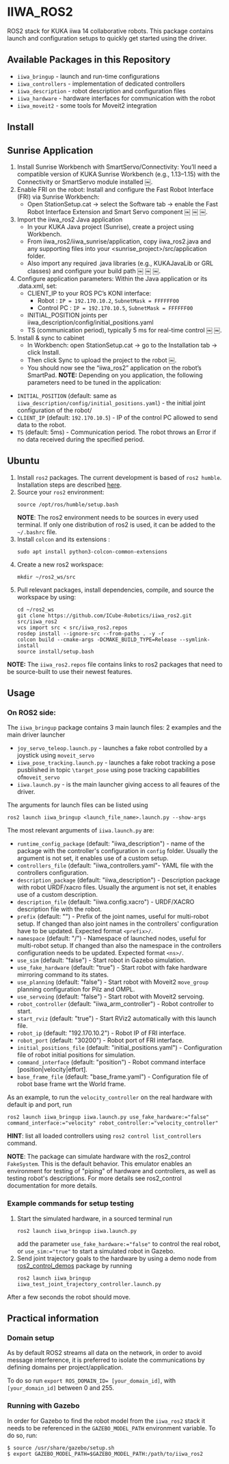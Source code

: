 # IIWA_ROS2 #
<!-- [![Licence](https://img.shields.io/badge/License-Apache%202.0-blue.svg)](https://opensource.org/licenses/Apache-2.0)
[![DOI](https://zenodo.org/badge/470651211.svg)](https://zenodo.org/badge/latestdoi/470651211)
[![CI](https://github.com/ICube-Robotics/iiwa_ros2/actions/workflows/ci.yaml/badge.svg)](https://github.com/ICube-Robotics/iiwa_ros2/actions/workflows/ci.yaml) -->

ROS2 stack for KUKA iiwa 14 collaborative robots. This package contains launch and configuration setups to quickly get started using the driver.
## Available Packages in this Repository ##
- `iiwa_bringup` - launch and run-time configurations
- `iiwa_controllers` - implementation of dedicated controllers
- `iiwa_description` - robot description and configuration files
- `iiwa_hardware` - hardware interfaces for communication with the robot
- `iiwa_moveit2` - some tools for Moveit2 integration
## Install ##
## Sunrise Application ##
1. 	Install Sunrise Workbench with SmartServo/Connectivity: You’ll need a compatible version of KUKA Sunrise Workbench (e.g., 1.13–1.15) with the Connectivity or SmartServo module installed  ￼.
2. Enable FRI on the robot: Install and configure the Fast Robot Interface (FRI) via Sunrise Workbench:
	-	Open StationSetup.cat → select the Software tab → enable the Fast Robot Interface Extension and Smart Servo component  ￼ ￼ ￼.
3.	Import the iiwa_ros2 Java application
	-	In your KUKA Java project (Sunrise), create a project using Workbench.
	-	From iiwa_ros2/iiwa_sunrise/application, copy iiwa_ros2.java and any supporting files into your <sunrise_project>/src/application folder.
	-	Also import any required .java libraries (e.g., KUKAJavaLib or GRL classes) and configure your build path  ￼ ￼ ￼.
4.	Configure application parameters: Within the Java application or its .data.xml, set:
	-	CLIENT_IP to your ROS PC’s KONI interface: 
        - Robot : `IP = 192.170.10.2`, `SubnetMask = FFFFFF00`
        - Control PC : `IP = 192.170.10.5`, `SubnetMask = FFFFFF00`
	-	INITIAL_POSITION joints per iiwa_description/config/initial_positions.yaml
	-	TS (communication period), typically 5 ms for real-time control  ￼ ￼.
5.	Install & sync to cabinet
	-	In Workbench: open StationSetup.cat → go to the Installation tab → click Install.
	-	Then click Sync to upload the project to the robot  ￼.
	-	You should now see the “iiwa_ros2” application on the robot’s SmartPad.
**NOTE:** Depending on you application, the following parameters need to be tuned in the application:
- `INITIAL_POSITION` (default: same as `iiwa_description/config/initial_positions.yaml`) - the initial joint configuration of the robot/
- `CLIENT_IP` (default: `192.170.10.5`) - IP of the control PC allowed to send data to the robot.
- `TS` (default: 5ms) - Communication period. The robot throws an Error if no data received during the specified period.


## Ubuntu ##

1.  Install `ros2` packages. The current development is based of `ros2 humble`. Installation steps are described [here](https://docs.ros.org/en/humble/Installation.html).
2. Source your `ros2` environment:
    ```shell
    source /opt/ros/humble/setup.bash
    ```
    **NOTE**: The ros2 environment needs to be sources in every used terminal. If only one distribution of ros2 is used, it can be added to the `~/.bashrc` file.
3. Install `colcon` and its extensions :
    ```shell
    sudo apt install python3-colcon-common-extensions
     ```
3. Create a new ros2 workspace:
    ```shell
    mkdir ~/ros2_ws/src
    ```
4. Pull relevant packages, install dependencies, compile, and source the workspace by using:
    ```shell
    cd ~/ros2_ws
    git clone https://github.com/ICube-Robotics/iiwa_ros2.git src/iiwa_ros2
    vcs import src < src/iiwa_ros2.repos
    rosdep install --ignore-src --from-paths . -y -r
    colcon build --cmake-args -DCMAKE_BUILD_TYPE=Release --symlink-install
    source install/setup.bash
    ```
**NOTE:** The `iiwa_ros2.repos` file contains links to ros2 packages that need to be source-built to use their newest features.

## Usage

### On ROS2 side:
The `iiwa_bringup` package contains 3 main launch files: 2 examples and the main driver launcher
- `joy_servo_teleop.launch.py` - launches a fake robot controlled by a joystick using `moveit_servo`
- `iiwa_pose_tracking.launch.py` - launches a fake robot tracking a pose pusblished in topic `\target_pose` using pose tracking capabilities of`moveit_servo`
- `iiwa.launch.py` - is the main launcher giving access to all feaures of the driver.

The arguments for launch files can be listed using
```shell
ros2 launch iiwa_bringup <launch_file_name>.launch.py --show-args
```
The most relevant arguments of `iiwa.launch.py` are:

- `runtime_config_package` (default: "iiwa_description") - name of the package with the controller's configuration in `config` folder. Usually the argument is not set, it enables use of a custom setup.
- `controllers_file` (default: "iiwa_controllers.yaml"- YAML file with the controllers configuration.
- `description_package` (default: "iiwa_description") - Description package with robot URDF/xacro files. Usually the argument is not set, it enables use of a custom description.
- `description_file` (default: "iiwa.config.xacro") - URDF/XACRO description file with the robot.
- `prefix` (default: "") - Prefix of the joint names, useful for multi-robot setup. If changed than also joint names in the controllers' configuration have to be updated. Expected format `<prefix>/`.
- `namespace` (default: "/") - Namespace of launched nodes, useful for multi-robot setup. If changed than also the namespace in the controllers configuration needs to be updated. Expected format `<ns>/`.
- `use_sim` (default: "false") - Start robot in Gazebo simulation.
- `use_fake_hardware` (default: "true") - Start robot with fake hardware mirroring command to its states.
- `use_planning` (default: "false") - Start robot with Moveit2 `move_group` planning configuration for Pilz and OMPL.
- `use_servoing` (default: "false") - Start robot with Moveit2 servoing.
- `robot_controller` (default: "iiwa_arm_controller") - Robot controller to start.
- `start_rviz` (default: "true") - Start RViz2 automatically with this launch file.
- `robot_ip` (default: "192.170.10.2") - Robot IP of FRI interface.
- `robot_port` (default: "30200") - Robot port of FRI interface.
- `initial_positions_file` (default: "initial_positions.yaml") - Configuration file of robot initial positions for simulation.
- `command_interface` (default: "position") - Robot command interface [position|velocity|effort].
- `base_frame_file` (default: "base_frame.yaml") - Configuration file of robot base frame wrt the World frame.

As an example, to run the `velocity_controller` on the real hardware with default ip and port, run

```shell
ros2 launch iiwa_bringup iiwa.launch.py use_fake_hardware:="false" command_interface:="velocity" robot_controller:="velocity_controller"
```

**HINT**: list all loaded controllers using `ros2 control list_controllers` command.

**NOTE**: The package can simulate hardware with the ros2_control `FakeSystem`. This is the default behavior. This emulator enables an environment for testing of "piping" of hardware and controllers, as well as testing robot's descriptions. For more details see ros2_control documentation for more details.

### Example commands for setup testing
1. Start the simulated hardware, in a sourced terminal run
    ```shell
    ros2 launch iiwa_bringup iiwa.launch.py
    ```
    add the parameter `use_fake_hardware:="false"` to control the real robot, or `use_sim:="true"` to start a simulated robot in Gazebo.
2. Send joint trajectory goals to the hardware by using a demo node from [ros2_control_demos](https://github.com/ros-controls/ros2_control_demos) package by running
    ```shell
    ros2 launch iiwa_bringup iiwa_test_joint_trajectory_controller.launch.py
    ```

After a few seconds the robot should move.

## Practical information
### Domain setup
As by default ROS2 streams all data on the network, in order to avoid message interference, it is preferred to isolate the communications by defining domains per project/application.

To do so run `export ROS_DOMAIN_ID= [your_domain_id]`, with `[your_domain_id]` between 0 and 255.

### Running with Gazebo
In order for Gazebo to find the robot model from the `iiwa_ros2` stack it needs to be referenced in the `GAZEBO_MODEL_PATH` environment variable. To do so, run:
```shell
$ source /usr/share/gazebo/setup.sh
$ export GAZEBO_MODEL_PATH=$GAZEBO_MODEL_PATH:/path/to/iiwa_ros2
```
<!-- **NOTE**: If you encounter issues with spawning the robot to Gazebo making it crash, make sure your models are well referenced.
## Contacts ##
![icube](https://icube.unistra.fr/fileadmin/templates/DUN/icube/images/logo.png)

[ICube Laboratory](https://icube.unistra.fr), [University of Strasbourg](https://www.unistra.fr/), France

__Maciej Bednarczyk:__ [m.bednarczyk@unistra.fr](mailto:m.bednarczyk@unistra.fr), @github: [mcbed](mailto:macbednarczyk@gmail.com) -->

